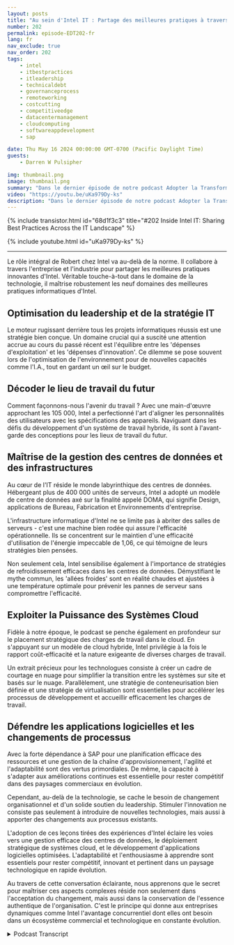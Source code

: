 ```yaml
---
layout: posts
title: "Au sein d'Intel IT : Partage des meilleures pratiques à travers le paysage informatique"
number: 202
permalink: episode-EDT202-fr
lang: fr
nav_exclude: true
nav_order: 202
tags:
    - intel
    - itbestpractices
    - itleadership
    - technicaldebt
    - governanceprocess
    - remoteworking
    - costcutting
    - competitiveedge
    - datacentermanagement
    - cloudcomputing
    - softwareappdevelopment
    - sap

date: Thu May 16 2024 00:00:00 GMT-0700 (Pacific Daylight Time)
guests:
    - Darren W Pulsipher

img: thumbnail.png
image: thumbnail.png
summary: "Dans le dernier épisode de notre podcast Adopter la Transformation Numérique, notre hôte Darren Pulsipher s'est plongé dans le monde de la gestion de centres de données, du cloud computing et du développement d'applications logicielles avec Robert Vaughn, un spécialiste en technologie estimé d'Intel IT."
video: "https://youtu.be/uKa979Dy-ks"
description: "Dans le dernier épisode de notre podcast Adopter la Transformation Numérique, notre hôte Darren Pulsipher s'est plongé dans le monde de la gestion de centres de données, du cloud computing et du développement d'applications logicielles avec Robert Vaughn, un spécialiste en technologie estimé d'Intel IT."
---
```


<div>
{% include transistor.html id="68d1f3c3" title="#202 Inside Intel IT: Sharing Best Practices Across the IT Landscape" %}

{% include youtube.html id="uKa979Dy-ks" %}
</div>

---

Le rôle intégral de Robert chez Intel va au-delà de la norme. Il collabore à travers l'entreprise et l'industrie pour partager les meilleures pratiques innovantes d'Intel. Véritable touche-à-tout dans le domaine de la technologie, il maîtrise robustement les neuf domaines des meilleures pratiques informatiques d'Intel.

## Optimisation du leadership et de la stratégie IT

Le moteur rugissant derrière tous les projets informatiques réussis est une stratégie bien conçue. Un domaine crucial qui a suscité une attention accrue au cours du passé récent est l'équilibre entre les 'dépenses d'exploitation' et les 'dépenses d'innovation'. Ce dilemme se pose souvent lors de l'optimisation de l'environnement pour de nouvelles capacités comme l'I.A., tout en gardant un œil sur le budget.

## Décoder le lieu de travail du futur

Comment façonnons-nous l'avenir du travail ? Avec une main-d'œuvre approchant les 105 000, Intel a perfectionné l'art d'aligner les personnalités des utilisateurs avec les spécifications des appareils. Naviguant dans les défis du développement d'un système de travail hybride, ils sont à l'avant-garde des conceptions pour les lieux de travail du futur.

## Maîtrise de la gestion des centres de données et des infrastructures

Au cœur de l'IT réside le monde labyrinthique des centres de données. Hébergeant plus de 400 000 unités de serveurs, Intel a adopté un modèle de centre de données axé sur la finalité appelé DOMA, qui signifie Design, applications de Bureau, Fabrication et Environnements d'entreprise.

L'infrastructure informatique d'Intel ne se limite pas à abriter des salles de serveurs - c'est une machine bien rodée qui assure l'efficacité opérationnelle. Ils se concentrent sur le maintien d'une efficacité d'utilisation de l'énergie impeccable de 1,06, ce qui témoigne de leurs stratégies bien pensées.

Non seulement cela, Intel sensibilise également à l'importance de stratégies de refroidissement efficaces dans les centres de données. Démystifiant le mythe commun, les 'allées froides' sont en réalité chaudes et ajustées à une température optimale pour prévenir les pannes de serveur sans compromettre l'efficacité.

## Exploiter la Puissance des Systèmes Cloud

Fidèle à notre époque, le podcast se penche également en profondeur sur le placement stratégique des charges de travail dans le cloud. En s'appuyant sur un modèle de cloud hybride, Intel privilégie à la fois le rapport coût-efficacité et la nature exigeante de diverses charges de travail.

Un extrait précieux pour les technologues consiste à créer un cadre de courtage en nuage pour simplifier la transition entre les systèmes sur site et basés sur le nuage. Parallèlement, une stratégie de conteneurisation bien définie et une stratégie de virtualisation sont essentielles pour accélérer les processus de développement et accueillir efficacement les charges de travail.

## Défendre les applications logicielles et les changements de processus

Avec la forte dépendance à SAP pour une planification efficace des ressources et une gestion de la chaîne d'approvisionnement, l'agilité et l'adaptabilité sont des vertus primordiales. De même, la capacité à s'adapter aux améliorations continues est essentielle pour rester compétitif dans des paysages commerciaux en évolution.

Cependant, au-delà de la technologie, se cache le besoin de changement organisationnel et d'un solide soutien du leadership. Stimuler l'innovation ne consiste pas seulement à introduire de nouvelles technologies, mais aussi à apporter des changements aux processus existants.

L'adoption de ces leçons tirées des expériences d'Intel éclaire les voies vers une gestion efficace des centres de données, le déploiement stratégique de systèmes cloud, et le développement d'applications logicielles optimisées. L'adaptabilité et l'enthousiasme à apprendre sont essentiels pour rester compétitif, innovant et pertinent dans un paysage technologique en rapide évolution.

Au travers de cette conversation éclairante, nous apprenons que le secret pour maîtriser ces aspects complexes réside non seulement dans l'acceptation du changement, mais aussi dans la conservation de l'essence authentique de l'organisation. C'est le principe qui donne aux entreprises dynamiques comme Intel l'avantage concurrentiel dont elles ont besoin dans un écosystème commercial et technologique en constante évolution.



<details>
<summary> Podcast Transcript </summary>

<p></p>

</details>
